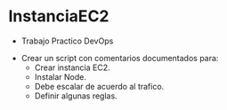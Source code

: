 # InstanciaEC2

- Trabajo Practico DevOps
* Crear un script con comentarios documentados para:
    * Crear instancia EC2.
    * Instalar Node.
    * Debe escalar de acuerdo al trafico.
    * Definir algunas reglas.

